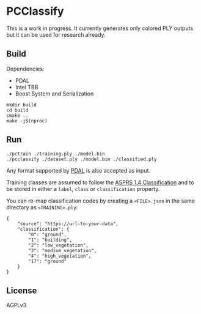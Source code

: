 # PCClassify

This is a work in progress. It currently generates only colored PLY outputs but it can be used for research already.

## Build

Dependencies:
 * PDAL
 * Intel TBB
 * Boost System and Serialization

```
mkdir build
cd build
cmake ..
make -j$(nproc)
```

## Run

```
./pctrain ./training.ply ./model.bin
./pcclassify ./dataset.ply ./model.bin ./classified.ply
```

Any format supported by [PDAL](https://pdal.io) is also accepted as input.

Training classes are assumed to follow the [ASPRS 1.4 Classification](https://www.asprs.org/wp-content/uploads/2019/03/LAS_1_4_r14.pdf) and to be stored in either a `label`, `class` or `classification` property.

You can re-map classification codes by creating a `<FILE>.json` in the same directory as `<TRAINING>.ply`:

```
{
    "source": "https://url-to-your-data",
    "classification": {
        "0": "ground",
        "1": "building",
        "2": "low_vegetation",
        "3": "medium_vegetation",
        "4": "high_vegetation",
        "17": "ground"
    }
}
```

## License

AGPLv3
